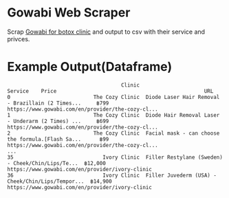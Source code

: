 # Gowabi Web Scraper

Scrap [Gowabi for botox clinic](https://www.gowabi.com//en/search?filter[search_text]=botox&page=) and output to csv with their service and privces.

# Example Output(Dataframe)

```
                                     Clinic                                            Service    Price                                                URL
0                           The Cozy Clinic  Diode Laser Hair Removal - Brazillain (2 Times...     ฿799  https://www.gowabi.com/en/provider/the-cozy-cl...
1                           The Cozy Clinic  Diode Hair Removal Laser - Underarm (2 Times) ...     ฿699  https://www.gowabi.com/en/provider/the-cozy-cl...
2                           The Cozy Clinic  Facial mask - can choose the formula.[Flash Sa...      ฿99  https://www.gowabi.com/en/provider/the-cozy-cl...
...
35                             Ivory Clinic  Filler Restylane (Sweden) - Cheek/Chin/Lips/Te...  ฿12,000    https://www.gowabi.com/en/provider/ivory-clinic
36                             Ivory Clinic  Filler Juvederm (USA) - Cheek/Chin/Lips/Tempor...  ฿14,900    https://www.gowabi.com/en/provider/ivory-clinic
```
